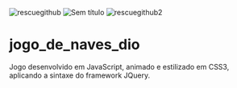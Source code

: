 
![rescuegithub](https://user-images.githubusercontent.com/62730168/117526532-40b08000-af9c-11eb-9853-7ddb2831bb3c.png)
![Sem título](https://user-images.githubusercontent.com/62730168/117526599-b4528d00-af9c-11eb-952c-059a3969786f.png)
![rescuegithub2](https://user-images.githubusercontent.com/62730168/117526534-41e1ad00-af9c-11eb-9711-febe5e5c71cc.png)
# jogo_de_naves_dio
Jogo desenvolvido em JavaScript, animado e estilizado em CSS3, aplicando a sintaxe do framework JQuery.
